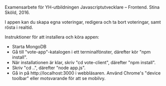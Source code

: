 Examensarbete för YH-utbildningen Javascriptutvecklare – Frontend.
Stina Sköld, 2016.

I appen kan du skapa egna voteringar, redigera och ta bort voteringar, samt rösta i realtid.

Instruktioner för att installera och köra appen:

- Starta MongoDB
- Gå till "vote-app"-katalogen i ett terminalfönster, därefter kör "npm install".
- När installationen är klar, skriv "cd vote-client", därefter "npm install".
- Skriv "cd ..", därefter "node app.js".
- Gå in på http://localhost:3000 i webbläsaren. Använd Chrome's "device toolbar" eller motsvarande för att se mobilvy. 

